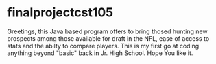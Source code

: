 # finalprojectcst105

Greetings, this Java based program offers to bring thosed hunting new prospects among those available for draft in the NFL, ease of access to stats and the abilty to compare players.
This is my first go at coding anything beyond "basic" back in Jr. High School.
Hope You like it.
